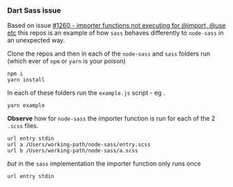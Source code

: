 ### Dart Sass issue
Based on issue [#1260 - importer functions not executing for @import, @use etc](https://github.com/sass/dart-sass/issues/1260) this repos is an example of how `sass` behaves differently to `node-sass` in an unexpected way.

Clone the repos and then in each of the `node-sass` and `sass` folders run (which ever of `npm` or `yarn` is your poison)

```
npm i
yarn install
```

In each of these folders run the `example.js` script - eg .

```
yarn example
```

**Observe** how for `node-sass` the importer function is run for each of the 2 `.scss` files.

```
url entry stdin
url a /Users/working-path/node-sass/entry.scss
url b /Users/working-path/node-sass/a.scss
```

_but_ in the `sass` implementation the importer function only runs once
```
url entry stdin
```
